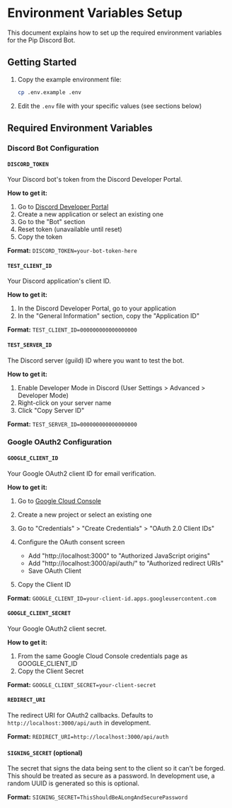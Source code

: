 # Environment Variables Setup

This document explains how to set up the required environment variables for the Pip Discord Bot.

## Getting Started

1. Copy the example environment file:
   ```bash
   cp .env.example .env
   ```

2. Edit the `.env` file with your specific values (see sections below)

## Required Environment Variables

### Discord Bot Configuration

#### `DISCORD_TOKEN`
Your Discord bot's token from the Discord Developer Portal.

**How to get it:**
1. Go to [Discord Developer Portal](https://discord.com/developers/applications)
2. Create a new application or select an existing one
3. Go to the "Bot" section
4. Reset token (unavailable until reset)
5. Copy the token

**Format:** `DISCORD_TOKEN=your-bot-token-here`

#### `TEST_CLIENT_ID`
Your Discord application's client ID.

**How to get it:**
1. In the Discord Developer Portal, go to your application
2. In the "General Information" section, copy the "Application ID"

**Format:** `TEST_CLIENT_ID=000000000000000000`

#### `TEST_SERVER_ID`
The Discord server (guild) ID where you want to test the bot.

**How to get it:**
1. Enable Developer Mode in Discord (User Settings > Advanced > Developer Mode)
2. Right-click on your server name
3. Click "Copy Server ID"

**Format:** `TEST_SERVER_ID=000000000000000000`

### Google OAuth2 Configuration

#### `GOOGLE_CLIENT_ID`
Your Google OAuth2 client ID for email verification.

**How to get it:**
1. Go to [Google Cloud Console](https://console.cloud.google.com/)
2. Create a new project or select an existing one
3. Go to "Credentials" > "Create Credentials" > "OAuth 2.0 Client IDs"
4. Configure the OAuth consent screen
    - Add "http://localhost:3000" to "Authorized JavaScript origins"
    - Add "http://localhost:3000/api/auth/" to "Authorized redirect URIs"
    - Save OAuth Client

5. Copy the Client ID

**Format:** `GOOGLE_CLIENT_ID=your-client-id.apps.googleusercontent.com`

#### `GOOGLE_CLIENT_SECRET`
Your Google OAuth2 client secret.

**How to get it:**
1. From the same Google Cloud Console credentials page as GOOGLE_CLIENT_ID
2. Copy the Client Secret

**Format:** `GOOGLE_CLIENT_SECRET=your-client-secret`

#### `REDIRECT_URI`
The redirect URI for OAuth2 callbacks. Defaults to `http://localhost:3000/api/auth` in development.

**Format:** `REDIRECT_URI=http://localhost:3000/api/auth`

#### `SIGNING_SECRET` (optional)
The secret that signs the data being sent to the client so it can't be forged. This should be treated as secure as a password. In development use, a random UUID is generated so this is optional.

**Format:** `SIGNING_SECRET=ThisShouldBeALongAndSecurePassword`